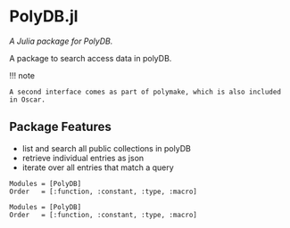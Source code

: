 # PolyDB.jl

*A Julia package for PolyDB.*

A package to search access data in polyDB.

!!! note

    A second interface comes as part of polymake, which is also included in Oscar.

## Package Features

- list and search all public collections in polyDB
- retrieve individual entries as json
- iterate over all entries that match a query

```@autodocs
Modules = [PolyDB]
Order   = [:function, :constant, :type, :macro]
```

```@index
Modules = [PolyDB]
Order   = [:function, :constant, :type, :macro]
```